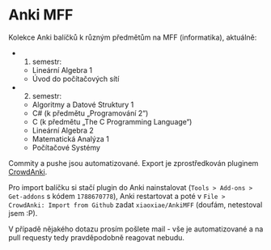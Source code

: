 # Anki MFF
Kolekce Anki balíčků k různým předmětům na MFF (informatika), aktuálně:

- 1. semestr:
	- Lineární Algebra 1
	- Úvod do počítačových sítí
- 2. semestr:
	- Algoritmy a Datové Struktury 1
	- C# (k předmětu „Programování 2“)
	- C (k předmětu „The C Programming Language“)
	- Lineární Algebra 2
	- Matematická Analýza 1
	- Počítačové Systémy

Commity a pushe jsou automatizované. Export je zprostředkován pluginem [CrowdAnki](https://ankiweb.net/shared/info/1788670778).

Pro import balíčku si stačí plugin do Anki nainstalovat (`Tools > Add-ons > Get-addons` s kódem `1788670778`), Anki restartovat a poté v `File > CrowdAnki: Import from Github` zadat `xiaoxiae/AnkiMFF` (doufám, netestoval jsem :P).

V případě nějakého dotazu prosím pošlete mail - vše je automatizované a na pull requesty tedy pravděpodobně reagovat nebudu.
